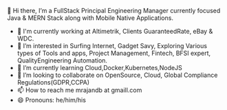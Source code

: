 👋 Hi there, I’m a FullStack Principal Engineering Manager currently focused Java & MERN Stack along with Mobile Native Applications.
- 🏢 I'm currently working at Altimetrik, Clients GuaranteedRate, eBay & WDC. 
- 👀 I’m interested in Surfing Internet, Gadget Savy, Exploring Various types of Tools and apps, Project Management, Fintech, BFSI expert, QualityEngineering Automation. 
- 🌱 I’m currently learning Cloud,Docker,Kubernetes,NodeJS
- 💞️ I’m looking to collaborate on OpenSource, Cloud, Global Compliance Regulations(GDPR,CCPA)
- 📫 How to reach me mrajandb at gmaill.com
- 😄 Pronouns: he/him/his


<!---
Rajendrakumar/Rajendrakumar is a ✨ special ✨ repository because its `README.md` (this file) appears on your GitHub profile.
You can click the Preview link to take a look at your changes.
--->
